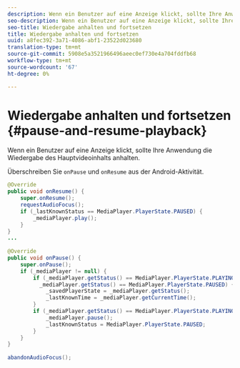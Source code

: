 ```yaml
---
description: Wenn ein Benutzer auf eine Anzeige klickt, sollte Ihre Anwendung die Wiedergabe des Hauptvideoinhalts anhalten.
seo-description: Wenn ein Benutzer auf eine Anzeige klickt, sollte Ihre Anwendung die Wiedergabe des Hauptvideoinhalts anhalten.
seo-title: Wiedergabe anhalten und fortsetzen
title: Wiedergabe anhalten und fortsetzen
uuid: a8fec392-3a71-4086-abf1-23522d023680
translation-type: tm+mt
source-git-commit: 5908e5a3521966496aeec0ef730e4a704fddfb68
workflow-type: tm+mt
source-wordcount: '67'
ht-degree: 0%

---
```



# Wiedergabe anhalten und fortsetzen {#pause-and-resume-playback}

Wenn ein Benutzer auf eine Anzeige klickt, sollte Ihre Anwendung die Wiedergabe des Hauptvideoinhalts anhalten.

Überschreiben Sie `onPause` und `onResume` aus der Android-Aktivität.

```java
@Override 
public void onResume() { 
    super.onResume(); 
    requestAudioFocus(); 
    if (_lastKnownStatus == MediaPlayer.PlayerState.PAUSED) { 
        _mediaPlayer.play(); 
    } 
} 
... 
 
@Override 
public void onPause() { 
    super.onPause(); 
    if (_mediaPlayer != null) { 
        if (_mediaPlayer.getStatus() == MediaPlayer.PlayerState.PLAYING || 
          _mediaPlayer.getStatus() == MediaPlayer.PlayerState.PAUSED) { 
            _savedPlayerState = _mediaPlayer.getStatus(); 
            _lastKnownTime = _mediaPlayer.getCurrentTime(); 
        } 
        if (_mediaPlayer.getStatus() == MediaPlayer.PlayerState.PLAYING) { 
            _mediaPlayer.pause(); 
            _lastKnownStatus = MediaPlayer.PlayerState.PAUSED; 
        } 
    } 
} 
 
abandonAudioFocus(); 
```

